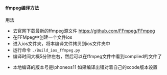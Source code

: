 
#### ffmpeg编译方法

用法

 
- 去官网下载最新的ffmpeg源文件 https://github.com/FFmpeg/FFmpeg
- 在FFMpeg中创建一个文件ios
- 进入ios文件夹，将本编译文件拷贝到ios文件夹中 
- 运行命令  `./Build_ios_ffmpeg.py` 
- 编译时间大概5分钟左右，然后可以在ffmpeg文件中看到complied的文件了 

 
>
* 本地编译的版本号是iphoneos11 如果编译出错对着自己的xcode版本设置


